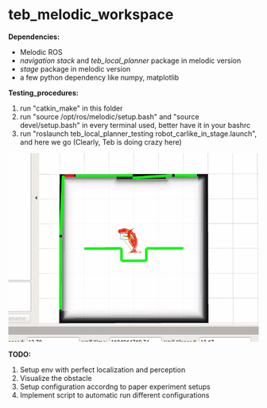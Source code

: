 # teb_melodic_workspace

**Dependencies:**

 * Melodic ROS
 * *navigation stack* and *teb_local_planner* package in melodic version
 * *stage* package in melodic version
 * a few python dependency like numpy, matplotlib

**Testing_procedures:**
1. run "catkin_make" in this folder
2. run "source /opt/ros/melodic/setup.bash" and "source devel/setup.bash" in every terminal used, better have it in your bashrc
3. run "roslaunch teb_local_planner_testing robot_carlike_in_stage.launch", and here we go (Clearly, Teb is doing crazy here)

![](results/0_0_1_setup.gif)

**TODO:**
1. Setup env with perfect localization and perception
2. Visualize the obstacle
3. Setup configuration accordng to paper experiment setups
4. Implement script to automatic run different configurations




